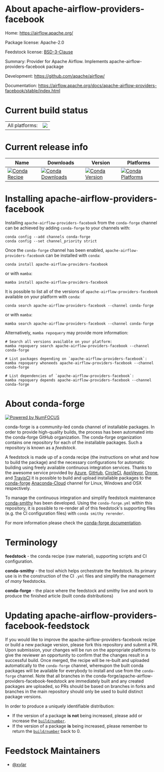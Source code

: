 About apache-airflow-providers-facebook
=======================================

Home: https://airflow.apache.org/

Package license: Apache-2.0

Feedstock license: [BSD-3-Clause](https://github.com/conda-forge/apache-airflow-providers-facebook-feedstock/blob/main/LICENSE.txt)

Summary: Provider for Apache Airflow. Implements apache-airflow-providers-facebook package

Development: https://github.com/apache/airflow/

Documentation: https://airflow.apache.org/docs/apache-airflow-providers-facebook/stable/index.html

Current build status
====================


<table><tr><td>All platforms:</td>
    <td>
      <a href="https://dev.azure.com/conda-forge/feedstock-builds/_build/latest?definitionId=11908&branchName=main">
        <img src="https://dev.azure.com/conda-forge/feedstock-builds/_apis/build/status/apache-airflow-providers-facebook-feedstock?branchName=main">
      </a>
    </td>
  </tr>
</table>

Current release info
====================

| Name | Downloads | Version | Platforms |
| --- | --- | --- | --- |
| [![Conda Recipe](https://img.shields.io/badge/recipe-apache--airflow--providers--facebook-green.svg)](https://anaconda.org/conda-forge/apache-airflow-providers-facebook) | [![Conda Downloads](https://img.shields.io/conda/dn/conda-forge/apache-airflow-providers-facebook.svg)](https://anaconda.org/conda-forge/apache-airflow-providers-facebook) | [![Conda Version](https://img.shields.io/conda/vn/conda-forge/apache-airflow-providers-facebook.svg)](https://anaconda.org/conda-forge/apache-airflow-providers-facebook) | [![Conda Platforms](https://img.shields.io/conda/pn/conda-forge/apache-airflow-providers-facebook.svg)](https://anaconda.org/conda-forge/apache-airflow-providers-facebook) |

Installing apache-airflow-providers-facebook
============================================

Installing `apache-airflow-providers-facebook` from the `conda-forge` channel can be achieved by adding `conda-forge` to your channels with:

```
conda config --add channels conda-forge
conda config --set channel_priority strict
```

Once the `conda-forge` channel has been enabled, `apache-airflow-providers-facebook` can be installed with `conda`:

```
conda install apache-airflow-providers-facebook
```

or with `mamba`:

```
mamba install apache-airflow-providers-facebook
```

It is possible to list all of the versions of `apache-airflow-providers-facebook` available on your platform with `conda`:

```
conda search apache-airflow-providers-facebook --channel conda-forge
```

or with `mamba`:

```
mamba search apache-airflow-providers-facebook --channel conda-forge
```

Alternatively, `mamba repoquery` may provide more information:

```
# Search all versions available on your platform:
mamba repoquery search apache-airflow-providers-facebook --channel conda-forge

# List packages depending on `apache-airflow-providers-facebook`:
mamba repoquery whoneeds apache-airflow-providers-facebook --channel conda-forge

# List dependencies of `apache-airflow-providers-facebook`:
mamba repoquery depends apache-airflow-providers-facebook --channel conda-forge
```


About conda-forge
=================

[![Powered by
NumFOCUS](https://img.shields.io/badge/powered%20by-NumFOCUS-orange.svg?style=flat&colorA=E1523D&colorB=007D8A)](https://numfocus.org)

conda-forge is a community-led conda channel of installable packages.
In order to provide high-quality builds, the process has been automated into the
conda-forge GitHub organization. The conda-forge organization contains one repository
for each of the installable packages. Such a repository is known as a *feedstock*.

A feedstock is made up of a conda recipe (the instructions on what and how to build
the package) and the necessary configurations for automatic building using freely
available continuous integration services. Thanks to the awesome service provided by
[Azure](https://azure.microsoft.com/en-us/services/devops/), [GitHub](https://github.com/),
[CircleCI](https://circleci.com/), [AppVeyor](https://www.appveyor.com/),
[Drone](https://cloud.drone.io/welcome), and [TravisCI](https://travis-ci.com/)
it is possible to build and upload installable packages to the
[conda-forge](https://anaconda.org/conda-forge) [Anaconda-Cloud](https://anaconda.org/)
channel for Linux, Windows and OSX respectively.

To manage the continuous integration and simplify feedstock maintenance
[conda-smithy](https://github.com/conda-forge/conda-smithy) has been developed.
Using the ``conda-forge.yml`` within this repository, it is possible to re-render all of
this feedstock's supporting files (e.g. the CI configuration files) with ``conda smithy rerender``.

For more information please check the [conda-forge documentation](https://conda-forge.org/docs/).

Terminology
===========

**feedstock** - the conda recipe (raw material), supporting scripts and CI configuration.

**conda-smithy** - the tool which helps orchestrate the feedstock.
                   Its primary use is in the construction of the CI ``.yml`` files
                   and simplify the management of *many* feedstocks.

**conda-forge** - the place where the feedstock and smithy live and work to
                  produce the finished article (built conda distributions)


Updating apache-airflow-providers-facebook-feedstock
====================================================

If you would like to improve the apache-airflow-providers-facebook recipe or build a new
package version, please fork this repository and submit a PR. Upon submission,
your changes will be run on the appropriate platforms to give the reviewer an
opportunity to confirm that the changes result in a successful build. Once
merged, the recipe will be re-built and uploaded automatically to the
`conda-forge` channel, whereupon the built conda packages will be available for
everybody to install and use from the `conda-forge` channel.
Note that all branches in the conda-forge/apache-airflow-providers-facebook-feedstock are
immediately built and any created packages are uploaded, so PRs should be based
on branches in forks and branches in the main repository should only be used to
build distinct package versions.

In order to produce a uniquely identifiable distribution:
 * If the version of a package **is not** being increased, please add or increase
   the [``build/number``](https://docs.conda.io/projects/conda-build/en/latest/resources/define-metadata.html#build-number-and-string).
 * If the version of a package **is** being increased, please remember to return
   the [``build/number``](https://docs.conda.io/projects/conda-build/en/latest/resources/define-metadata.html#build-number-and-string)
   back to 0.

Feedstock Maintainers
=====================

* [@xylar](https://github.com/xylar/)

